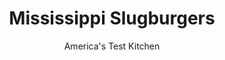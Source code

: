 ---
layout: ../../layouts/MarkdownPostLayout.astro
title: Mississippi Slugburgers
author: America's Test Kitchen
pubDate: 2023-03-15
description: "These crispy pork burgers are a ticket to easy street."
image_url: https://res.cloudinary.com/hksqkdlah/image/upload/ar_1:1,c_fill,dpr_2.0,f_auto,fl_lossy.progressive.strip_profile,g_faces:auto,q_auto:low,w_344/SFS_MississippiSlugBurgers_36_k5h2zc
tags: ["Main Courses","Pork","Weeknight","Sandwiches"]
calories: 3594
protein: 26
carbohydrates: 43
fats: 
fiber: 5
ingredients: ["1/2 cup (2½ ounces), corn flour","1 1/2 teaspoons, table salt","1 teaspoon, pepper","1 pound, ground pork","1/4 cup, water","3/4 cup, vegetable oil for frying","1/4 cup, yellow mustard, plus extra to taste","4 , hamburger buns, warmed","1/2 cup thinly sliced, onion rounds","16 , dill pickle chips"]
serves: 4
time: "35 minutes"
instructions: ["Whisk corn flour, salt, and pepper together in large bowl. Add pork and water to corn flour mixture and mix with your hands until thoroughly combined.","Divide pork mixture into 4 equal 5¼-ounce portions and roll into balls between your hands. Working on baking sheet, flatten each ball into 4½-inch-diameter patty, about ½ inch thick. (Patties can be covered with plastic wrap and refrigerated for up to 2 hours.)","Heat oil in 12-inch nonstick skillet over medium heat to 350 degrees (to take temperature, tilt skillet so oil pools on 1 side). Carefully add patties to hot oil and cook until well browned on both sides and registering at least 150 degrees, about 4 minutes per side. Transfer burgers to plate.","Spread 1 tablespoon mustard on each hamburger bun, adding extra if desired. Transfer burgers to buns. Divide onion and pickles among burgers. Serve."]
nutrition: ["783 mg Potassium","348 mg Phosphorus","277 mg Calcium","4 mg Iron","76 mg Magnesium","2550 mg Sodium","3 mg Zinc","69 g Fat","9 mg Niacin (B3)","41 g Monounsaturated","10 g Polyunsaturated","1 mg Thiamin (B1)","8 mg Vitamin C","81 mg Cholesterol","12 g Saturated","5 g Fiber","68 µg Folic acid","46 µg Folate (food)","6 g Sugars","47 µg Vitamin K","371 g Water","43 g Carbs","161 µg Folate equivalent (total)","26 g Protein","9 mg Vitamin E","20 µg Vitamin A","898 kcal Energy","3594 calories"]
notes: "Note that we are calling for corn flour, not cornmeal, here. Cornmeal is much coarser than corn flour and will not work in this recipe. Although theyre sometimes harder to find, soy and sorghum flours also work in this recipe. All-purpose flour will work in a pinch but is not ideal. This recipe can easily be doubled and cooked in two batches. A scale makes quick work of portioning the burgers. Yellow mustard has a magical way with these burgers. While the recipe calls for 1 tablespoon per burger, feel free to use it more liberally."
---